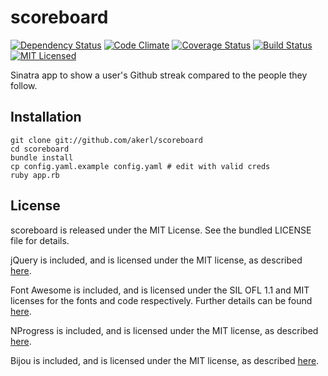 scoreboard
=========

[![Dependency Status](https://img.shields.io/gemnasium/akerl/scoreboard.svg)](https://gemnasium.com/akerl/scoreboard)
[![Code Climate](https://img.shields.io/codeclimate/github/akerl/scoreboard.svg)](https://codeclimate.com/github/akerl/scoreboard)
[![Coverage Status](https://img.shields.io/coveralls/akerl/scoreboard.svg)](https://coveralls.io/r/akerl/scoreboard)
[![Build Status](https://img.shields.io/travis/akerl/scoreboard.svg)](https://travis-ci.org/akerl/scoreboard)
[![MIT Licensed](https://img.shields.io/badge/license-MIT-green.svg)](https://tldrlegal.com/license/mit-license)

Sinatra app to show a user's Github streak compared to the people they follow.

## Installation

    git clone git://github.com/akerl/scoreboard
    cd scoreboard
    bundle install
    cp config.yaml.example config.yaml # edit with valid creds 
    ruby app.rb

## License

scoreboard is released under the MIT License. See the bundled LICENSE file for details.

jQuery is included, and is licensed under the MIT license, as described [here](https://jquery.org/license/).

Font Awesome is included, and is licensed under the SIL OFL 1.1 and MIT licenses for the fonts and code respectively. Further details can be found [here](http://fontawesome.io/license/).

NProgress is included, and is licensed under the MIT license, as described [here](https://github.com/rstacruz/nprogress).

Bijou is included, and is licensed under the MIT license, as described [here](https://github.com/andhart/bijou).
